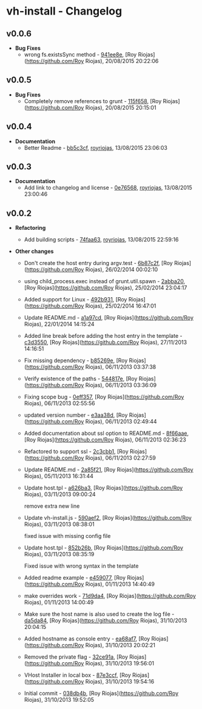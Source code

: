 
# vh-install - Changelog
## v0.0.6
- **Bug Fixes**
  - wrong fs.existsSync method - [941ee8e]( https://github.com/royriojas/vh-install/commit/941ee8e ), [Roy Riojas](https://github.com/Roy Riojas), 20/08/2015 20:22:06

    
## v0.0.5
- **Bug Fixes**
  - Completely remove references to grunt - [115f658]( https://github.com/royriojas/vh-install/commit/115f658 ), [Roy Riojas](https://github.com/Roy Riojas), 20/08/2015 20:15:01

    
## v0.0.4
- **Documentation**
  - Better Readme - [bb5c3cf]( https://github.com/royriojas/vh-install/commit/bb5c3cf ), [royriojas](https://github.com/royriojas), 13/08/2015 23:06:03

    
## v0.0.3
- **Documentation**
  - Add link to changelog and license - [0e76568]( https://github.com/royriojas/vh-install/commit/0e76568 ), [royriojas](https://github.com/royriojas), 13/08/2015 23:00:46

    
## v0.0.2
- **Refactoring**
  - Add building scripts - [74faa63]( https://github.com/royriojas/vh-install/commit/74faa63 ), [royriojas](https://github.com/royriojas), 13/08/2015 22:59:16

    
- **Other changes**
  - Don't create the host entry during argv.test - [6b87c2f]( https://github.com/royriojas/vh-install/commit/6b87c2f ), [Roy Riojas](https://github.com/Roy Riojas), 26/02/2014 00:02:10

    
  - using child_process.exec instead of grunt.util.spawn - [2abba20]( https://github.com/royriojas/vh-install/commit/2abba20 ), [Roy Riojas](https://github.com/Roy Riojas), 25/02/2014 23:04:17

    
  - Added support for Linux - [492b931]( https://github.com/royriojas/vh-install/commit/492b931 ), [Roy Riojas](https://github.com/Roy Riojas), 25/02/2014 16:47:01

    
  - Update README.md - [a1a97cd]( https://github.com/royriojas/vh-install/commit/a1a97cd ), [Roy Riojas](https://github.com/Roy Riojas), 22/01/2014 14:15:24

    
  - Added line break before adding the host entry in the template - [c3d3550]( https://github.com/royriojas/vh-install/commit/c3d3550 ), [Roy Riojas](https://github.com/Roy Riojas), 27/11/2013 14:16:51

    
  - Fix missing dependency - [b85269e]( https://github.com/royriojas/vh-install/commit/b85269e ), [Roy Riojas](https://github.com/Roy Riojas), 06/11/2013 03:37:38

    
  - Verify existence of the paths - [544817e]( https://github.com/royriojas/vh-install/commit/544817e ), [Roy Riojas](https://github.com/Roy Riojas), 06/11/2013 03:36:09

    
  - Fixing scope bug - [0eff357]( https://github.com/royriojas/vh-install/commit/0eff357 ), [Roy Riojas](https://github.com/Roy Riojas), 06/11/2013 02:55:56

    
  - updated version number - [e3aa38d]( https://github.com/royriojas/vh-install/commit/e3aa38d ), [Roy Riojas](https://github.com/Roy Riojas), 06/11/2013 02:49:44

    
  - Added documentation about ssl option to README.md - [8f66aae]( https://github.com/royriojas/vh-install/commit/8f66aae ), [Roy Riojas](https://github.com/Roy Riojas), 06/11/2013 02:36:23

    
  - Refactored to support ssl - [2c3cbb1]( https://github.com/royriojas/vh-install/commit/2c3cbb1 ), [Roy Riojas](https://github.com/Roy Riojas), 06/11/2013 02:27:59

    
  - Update README.md - [2a85f21]( https://github.com/royriojas/vh-install/commit/2a85f21 ), [Roy Riojas](https://github.com/Roy Riojas), 05/11/2013 16:31:44

    
  - Update host.tpl - [a626ba3]( https://github.com/royriojas/vh-install/commit/a626ba3 ), [Roy Riojas](https://github.com/Roy Riojas), 03/11/2013 09:00:24

    remove extra new line
  - Update vh-install.js - [590aef2]( https://github.com/royriojas/vh-install/commit/590aef2 ), [Roy Riojas](https://github.com/Roy Riojas), 03/11/2013 08:38:01

    fixed issue with missing config file
  - Update host.tpl - [852b26b]( https://github.com/royriojas/vh-install/commit/852b26b ), [Roy Riojas](https://github.com/Roy Riojas), 03/11/2013 08:35:19

    Fixed issue with wrong syntax in the template
  - Added readme example - [e459077]( https://github.com/royriojas/vh-install/commit/e459077 ), [Roy Riojas](https://github.com/Roy Riojas), 01/11/2013 14:40:49

    
  - make overrides work - [71d9da4]( https://github.com/royriojas/vh-install/commit/71d9da4 ), [Roy Riojas](https://github.com/Roy Riojas), 01/11/2013 14:00:49

    
  - Make sure the host name is also used to create the log file - [da5da84]( https://github.com/royriojas/vh-install/commit/da5da84 ), [Roy Riojas](https://github.com/Roy Riojas), 31/10/2013 20:04:15

    
  - Added hostname as console entry - [ea68af7]( https://github.com/royriojas/vh-install/commit/ea68af7 ), [Roy Riojas](https://github.com/Roy Riojas), 31/10/2013 20:02:21

    
  - Removed the private flag - [32ce91a]( https://github.com/royriojas/vh-install/commit/32ce91a ), [Roy Riojas](https://github.com/Roy Riojas), 31/10/2013 19:56:01

    
  - VHost Installer in local box - [87e3ccf]( https://github.com/royriojas/vh-install/commit/87e3ccf ), [Roy Riojas](https://github.com/Roy Riojas), 31/10/2013 19:54:16

    
  - Initial commit - [038db4b]( https://github.com/royriojas/vh-install/commit/038db4b ), [Roy Riojas](https://github.com/Roy Riojas), 31/10/2013 19:52:05

    
